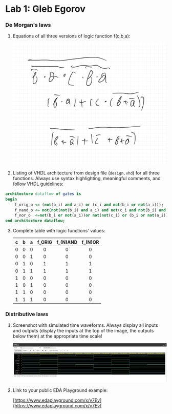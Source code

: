 # Lab 1: Gleb Egorov

### De Morgan's laws

1. Equations of all three versions of logic function f(c,b,a):

   ![Logic function](https://github.com/GlebEG/digital-electronics-1/blob/main/labs/01-gates/equations.png)
   
2. Listing of VHDL architecture from design file (`design.vhd`) for all three functions. Always use syntax highlighting, meaningful comments, and follow VHDL guidelines:

```vhdl
architecture dataflow of gates is
begin
    f_orig_o <= (not(b_i) and a_i) or (c_i and not(b_i or not(a_i)));
    f_nand_o <= not(not(not(b_i) and a_i) and not(c_i and not(b_i) and a_i));
    f_nor_o  <=not(b_i or not(a_i))or not(not(c_i) or (b_i or not(a_i)));
end architecture dataflow;
```

3. Complete table with logic functions' values:

   | **c** | **b** |**a** | **f_ORIG** | **f_(N)AND** | **f_(N)OR** |
   | :-: | :-: | :-: | :-: | :-: | :-: |
   | 0 | 0 | 0 | 0 | 0 | 0 |
   | 0 | 0 | 1 | 0 | 0 | 0 |
   | 0 | 1 | 0 | 1 | 1 | 1 |
   | 0 | 1 | 1 | 1 | 1 | 1 |
   | 1 | 0 | 0 | 0 | 0 | 0 |
   | 1 | 0 | 1 | 0 | 0 | 0 |
   | 1 | 1 | 0 | 0 | 0 | 0 |
   | 1 | 1 | 1 | 0 | 0 | 0 |

### Distributive laws

1. Screenshot with simulated time waveforms. Always display all inputs and outputs (display the inputs at the top of the image, the outputs below them) at the appropriate time scale!

   ![your figure](https://github.com/GlebEG/digital-electronics-1/blob/main/labs/01-gates/waveforms.jpg)

2. Link to your public EDA Playground example:

   [https://www.edaplayground.com/x/v7Ev](https://www.edaplayground.com/x/v7Ev)
